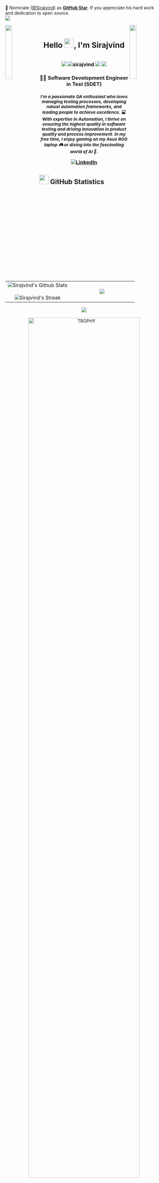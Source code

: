 📢 Nominate ([@Sirajvind](https://github.com/sirajvind/)) as **[GitHub Star](https://stars.github.com/nominate)**. If you appreciate his hard work and dedication to open source.<br>
<img src="https://user-images.githubusercontent.com/73097560/115834477-dbab4500-a447-11eb-908a-139a6edaec5c.gif">

<img align="left" src="https://user-images.githubusercontent.com/65187002/144930161-2f783401-8d27-4fdf-a2f7-cc0ba32f1f1f.gif" width="21%" style="display:inline;">
<img align="right" src="https://user-images.githubusercontent.com/65187002/144930161-2f783401-8d27-4fdf-a2f7-cc0ba32f1f1f.gif" width="21%" style="display:inline;">

<h3>
  <div id="user-content-toc">
  <ul align="center">
    <summary><h2 style="display: inline-block">Hello <img src="https://media.giphy.com/media/hvRJCLFzcasrR4ia7z/giphy.gif" width="30px">, I'm Sirajvind</h2></summary>
  </ul>
  </div>
  <div>
    <p align="center"> 
    <img src="https://visitor-badge.laobi.icu/badge?page_id=sirajvind.repoName" />
    <img src="https://komarev.com/ghpvc/?username=sirajvind&label=Profile%20views&color=0e75b6&style=flat" alt="sirajvind" />
    <img src="https://img.shields.io/github/followers/sirajvind?style=social" />
    <img src="https://img.shields.io/github/stars/sirajvind?style=social" />
    </p>
    <h4 align="center">
  🕵️‍♂️ Software Development Engineer in Test (SDET) 
    </h4>
    <p align="center">
    <i><small>I'm a passionate QA enthusiast who loves managing testing processes, developing robust automation frameworks, and leading people to achieve excellence. 💻 With expertise in Automation, I thrive on ensuring the highest quality in software testing and driving innovation in product quality and process improvement. In my free time, I enjoy gaming on my Asus ROG laptop 🎮 or diving into the fascinating world of AI 🦾.</small></i>
    </p> 
    <p align="center">
    <a href="https://www.linkedin.com/in/sirajvindsuriya" target="_blank">
        <img src="https://img.shields.io/badge/-LinkedIn-%230077B5?style=for-the-badge&logo=linkedin&logoColor=white" alt="LinkedIn">
    </a>
    </P>
  </div>
</h3>

## <img src="https://i.giphy.com/media/v1.Y2lkPTc5MGI3NjExb2xxMGFuZmxlYTJ6MXhkb3ByYjRranpobjE4eW95M3locmdseWVxZSZlcD12MV9pbnRlcm5hbF9naWZfYnlfaWQmY3Q9cw/LOFVz5P9zEugxUxnVV/giphy.gif" width="30px" /> GitHub Statistics

<p align="center">
<table align="center">
<tr border="none">
<td width="50%" align="center">
  <img  align="center"  src="https://github-readme-stats.vercel.app/api?username=sirajvind&theme=radical&show_icons=true&count_private=true&hide_border=true&custom_title=%20Github%20Stats" alt="Sirajvind's Github Stats" />
  <br></br>
  <img  title="🔥 Get streak stats for your profile at git.io/streak-stats" src="https://github-readme-streak-stats.herokuapp.com/?user=sirajvind&theme=radical&hide_border=true" alt="Sirajvind's Streak" /> 
</td>
<td width="50%" align="center">
  <img  align="center"  src="https://github-readme-stats.anuraghazra1.vercel.app/api/top-langs/?username=sirajvind&theme=radical&hide_border=true&no-bg=true&no-frame=true&langs_count=10"/>
</td>
</tr>
</table>
<div align="center">
  <a>
    <img align="center" src="https://github-profile-summary-cards.vercel.app/api/cards/profile-details?username=sirajvind&theme=radical&hide_border=true" />
  </a>
</div><br>
<div align=center>
  <a>
    <img align="center" width=84% src="https://github-profile-trophy.vercel.app/?username=sirajvind&theme=radical&row=1&column=7&margin-h=15&margin-w=5&no-bg=true&hide_border=true" alt="TROPHY" />
  </a>
</div>
</p>

## <img src="https://i.giphy.com/media/v1.Y2lkPTc5MGI3NjExeTFqZjcxYnNpYWx2MzZxMnU5anZwZnhiYzV1eGRwNjJqZ2V2OGRveiZlcD12MV9pbnRlcm5hbF9naWZfYnlfaWQmY3Q9cw/QssGEmpkyEOhBCb7e1/giphy.gif" width="30px" /> Technologies Stacks

<p align="center">
  <a>
    <img src="https://go-skill-icons.vercel.app/api/icons?i=javascript,html,css,typescript,python,java,markdown,bash,git,github,gitlab,bitbucket,chatgpt,gemini,githubcopilot,microsoftcopilot,discord,docker,elasticsearch,firebase,gcp,aws,gherkin,grafana,insomnia,jest,mocha,jira,kibana,lighthouse,miro,mongodb,mysql,postgresql,nodejs,notion,npm,playwright,cypress,selenium,postman,powershell,puppeteer,sentry,slack,storybook,swagger,teams,figma,vscode,&titles=true&theme=dark&perline=10" />
  </a>
</p>

![footer](https://user-images.githubusercontent.com/59575502/127335603-f2ca1bc8-1fdc-4bd6-8dd6-66358fb089a4.png)